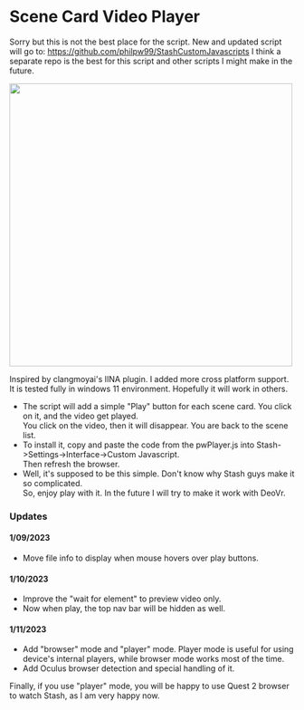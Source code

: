 # Scene Card Video Player
Sorry but this is not the best place for the script. New and updated script will go to:
https://github.com/philpw99/StashCustomJavascripts
I think a separate repo is the best for this script and other scripts I might make in the future.
<p>

<img src="https://user-images.githubusercontent.com/22040708/211264163-5f25f566-8217-4334-9df6-ca742a5e92c5.png" width=500 />
<p>
Inspired by clangmoyai's IINA plugin. I added more cross platform support. <br>
It is tested fully in windows 11 environment. Hopefully it will work in others. <br>

* The script will add a simple "Play" button for each scene card. You click on it, and the video get played.<br>
You click on the video, then it will disappear. You are back to the scene list. <br>
* To install it, copy and paste the code from the pwPlayer.js into Stash->Settings->Interface->Custom Javascript.<br>
Then refresh the browser.
* Well, it's supposed to be this simple. Don't know why Stash guys make it so complicated. <br>
So, enjoy play with it. In the future I will try to make it work with DeoVr.

### Updates
#### 1/09/2023
* Move file info to display when mouse hovers over play buttons.
#### 1/10/2023
* Improve the "wait for element" to preview video only.
* Now when play, the top nav bar will be hidden as well.
#### 1/11/2023
* Add "browser" mode and "player" mode. Player mode is useful for using device's internal players, while browser mode works most of the time.
* Add Oculus browser detection and special handling of it.
<p>
Finally, if you use "player" mode, you will be happy to use Quest 2 browser to watch Stash, as I am very happy now.
